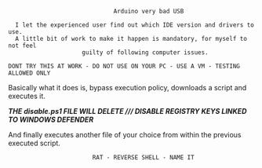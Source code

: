                                   Arduino very bad USB

      I let the experienced user find out which IDE version and drivers to use. 
      A little bit of work to make it happen is mandatory, for myself to not feel 
                         guilty of following computer issues. 

    DONT TRY THIS AT WORK - DO NOT USE ON YOUR PC - USE A VM - TESTING ALLOWED ONLY

  Basically what it does is, bypass execution policy, downloads a script and executes it.

*****THE disable.ps1 FILE WILL DELETE /// DISABLE REGISTRY KEYS LINKED TO WINDOWS DEFENDER*****

  And finally executes another file of your choice from within the previous executed script.

                            RAT - REVERSE SHELL - NAME IT


